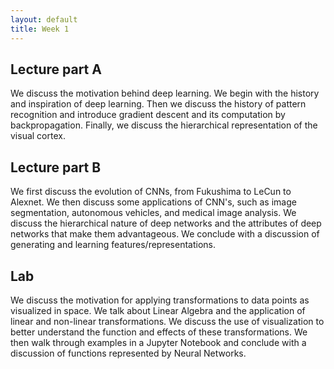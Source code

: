 ```yaml
---
layout: default
title: Week 1
---
```



## Lecture part A

We discuss the motivation behind deep learning. We begin with the history and inspiration of deep learning. Then we discuss the history of pattern recognition and introduce gradient descent and its computation by backpropagation. Finally, we discuss the hierarchical representation of the visual cortex.

## Lecture part B

We first discuss the evolution of CNNs, from Fukushima to LeCun to Alexnet. We then discuss some applications of CNN's, such as image segmentation, autonomous vehicles, and medical image analysis. We discuss the hierarchical nature of deep networks and the attributes of deep networks that make them advantageous. We conclude with a discussion of generating and learning features/representations.

## Lab

We discuss the motivation for applying transformations to data points as visualized in space. We talk about Linear Algebra and the application of linear and non-linear transformations. We discuss the use of visualization to better understand the function and effects of these transformations. We then walk through examples in a Jupyter Notebook and conclude with a discussion of functions represented by Neural Networks.
